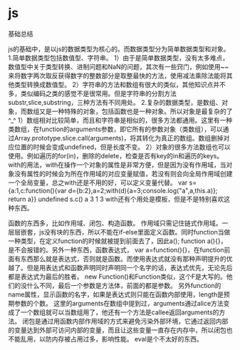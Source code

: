 # js
基础总结

js的基础中，是以js的数据类型为核心的。而数据类型分为简单数据类型和对象。
1.简单数据类型包括数值型、字符串。
1）由于是简单数据类型，没有太多难点，数值型中关于类型转换、进制问题和NaN的问题，其次有一些窍门，例如使用~~来将数字两次取反获得数字的整数部分是取整最快的方法，使用减法乘除法能将其他类型转换成数值型。
2）字符串的方法和数组有很大的类似，其他知识点并不多，类似编码之类的感觉不是很常用。但是字符串的分割方法substr,slice,substring，三种方法有不同用处。
2.复杂的数据类型，是数组、对象，而数组又是一种特殊的对象，包括函数也是一种对象。所以对象是最复杂的了^_^
1）数组相对比较简单，而且和字符串是相似的，很多方法都通用。这里有一种类数组，在function的arguments参数，即它所有的参数对象（类数组），可以通过Array.prototype.slice.call(arguments)，将其转化为真正的数组。数组删掉对应位置的时候会变成undefined，但是长度不变。
2）对象的很多方法数组也可以使用。例如遍历的for(in)，删除的delete，检查是否有key的in和遍历的keys。with的用法，with在操作一个对象的属性是非常方便，但是因为没有作用域，当对象没有属性的时候会为所在作用域的对应变量赋值，若没有则会向全局作用域创建一个全局变量，总之with还是不用的好，可以定义变量代替。
var s={a:1,c:function(){var d={b:2},a=2;with(d){a=3;console.log("a",a,this.a)}; return a}}
undefined
s.c()
a 3 1
3
with还有个用处是模板，但是不是特别喜欢这种东西。

函数的东西多，比如作用域、闭包、构造函数。
作用域只需记住链式作用域。一层层嵌套，js没有块的东西，所以不能在if-else里面定义函数。同时function当做一种类型，在定义function的时候就被提到前面去了，因此a(); function a(){}，是不会报错的。另外一种东西，函数表达式，
var a=function(){}，在function前面有东西那么就是表达式，否则就是函数。而使用表达式就没有那种声明提升的优越了。但是用表达式和函数声明同时声明同一个名字的话，表达式优先，无论先后都是表达式为最后的胜者。
new Function()和Function类似，这个F是大写的。他们的没什么不同，最后一个参数是方法体，前面的都是参数。
另外function的name属性，显示函数的名字，如果是表达式则只能在函数内部使用，length是预期参数的个数。
这里的arguments在数组中提到过，arguments通过alice方法变成了一个数组就可以当数组用了，他还有一个方法是callee返回arguments的方法。
闭包是通过用函数内部作用域的方式来避免污染外部环境，它通过返回内部的变量达到外部可访问内部的变量，而且让这些变量一直存在内存中，所以闭包也不能乱用，以防内存被占用过多，影响性能。
eval是个不太好的东西。

